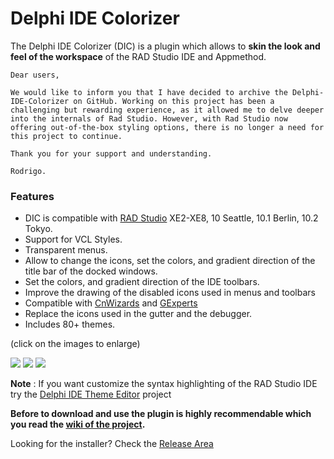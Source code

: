 # Delphi IDE Colorizer #

The Delphi IDE Colorizer (DIC) is a plugin which allows to **skin the look and feel of the workspace** of the RAD Studio IDE and Appmethod.

`Dear users,`

`We would like to inform you that I have decided to archive the Delphi-IDE-Colorizer on GitHub. Working on this project has been a challenging but rewarding experience, as it allowed me to delve deeper into the internals of Rad Studio. However, with Rad Studio now offering out-of-the-box styling options, there is no longer a need for this project to continue.`

`Thank you for your support and understanding.`

`Rodrigo.`




### Features ###

  * DIC is compatible with <a href='http://www.embarcadero.com/kr/products/delphi'>RAD Studio</a> XE2-XE8, 10 Seattle, 10.1 Berlin, 10.2 Tokyo.
  * Support for VCL Styles.
  * Transparent menus.
  * Allow to change the icons, set the colors, and gradient direction of the title bar of the docked windows.
  * Set the colors, and gradient direction of the IDE toolbars.
  * Improve the drawing of the disabled icons used in menus and toolbars
  * Compatible with <a href='http://www.cnpack.org/index.php?lang=en'>CnWizards</a> and <a href='http://www.gexperts.org'>GExperts</a>
  * Replace the icons used in the gutter and the debugger.
  * Includes 80+ themes.
  

(click on the images to enlarge)


![](https://raw.githubusercontent.com/RRUZ/Delphi-IDE-Colorizer/master/Images/DIC_DXTokio.png)
![](https://raw.githubusercontent.com/RRUZ/Delphi-IDE-Colorizer/master/Images/xe8_codeeditor.png)
![](https://raw.githubusercontent.com/RRUZ/Delphi-IDE-Colorizer/master/Images/xe8_mobilview.png)

**Note** : If you want customize the syntax highlighting of the RAD Studio IDE try the [Delphi IDE Theme Editor](https://github.com/RRUZ/delphi-ide-theme-editor) project

**Before to download and use the plugin is highly recommendable which you read the [wiki of the project](https://github.com/RRUZ/Delphi-IDE-Colorizer/wiki).**

Looking for the installer? Check the [Release Area](https://github.com/RRUZ/Delphi-IDE-Colorizer/releases/latest) 
